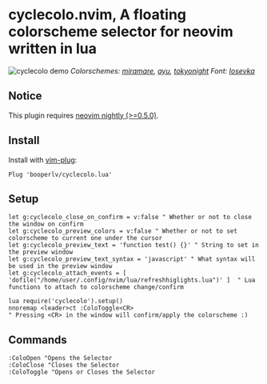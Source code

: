 # cyclecolo.nvim, A floating colorscheme selector for neovim written in lua

![cyclecolo demo](https://user-images.githubusercontent.com/65604882/122340239-9f422400-cf74-11eb-83d1-a2c97b9d23c5.gif)
*Colorschemes: [miramare](https://github.com/franbach/miramare), [ayu](https://github.com/Shatur/neovim-ayu), [tokyonight](https://github.com/folke/tokyonight.nvim)  Font: [Iosevka](https://github.com/be5invis/Iosevka)*

## Notice
This plugin requires [neovim nightly (>=0.5.0)](https://github.com/neovim/neovim/wiki/Installing-Neovim).

## Install

Install with [vim-plug](https://github.com/junegunn/vim-plug):
```vim
Plug 'booperlv/cyclecolo.lua'
```

## Setup

```vim
let g:cyclecolo_close_on_confirm = v:false " Whether or not to close the window on confirm
let g:cyclecolo_preview_colors = v:false " Whether or not to set colorscheme to current one under the cursor
let g:cyclecolo_preview_text = 'function test() {}' " String to set in the preview window 
let g:cyclecolo_preview_text_syntax = 'javascript' " What syntax will be used in the preview window
let g:cyclecolo_attach_events = [ 'dofile("/home/user/.config/nvim/lua/refreshhiglights.lua")' ]  " Lua functions to attach to colorscheme change/confirm

lua require('cyclecolo').setup()
nnoremap <leader>ct :ColoToggle<CR>
" Pressing <CR> in the window will confirm/apply the colorscheme :)
```
## Commands

```vim
:ColoOpen "Opens the Selector
:ColoClose "Closes the Selector
:ColoToggle "Opens or Closes the Selector
```
